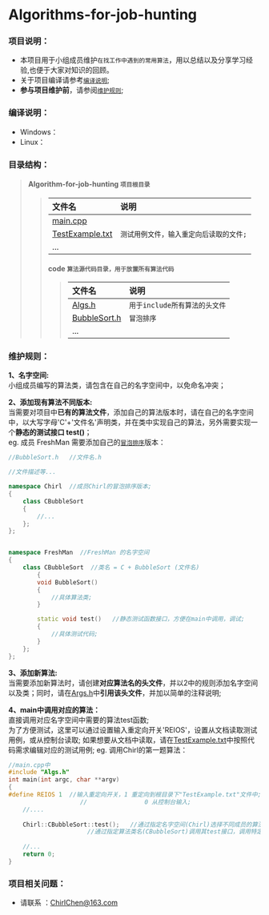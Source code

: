 # Algorithms-for-job-hunting

### 项目说明：
  - 本项目用于小组成员维护`在找工作中遇到的常用算法`，用以总结以及分享学习经验,也便于大家对知识的回顾。
  - 关于项目编译请参考[`编译说明`](#build "build");
  - **参与项目维护前**，请参阅[`维护规则`](#maintenance "maintenance");
       
### <a id="build"> 编译说明： </a>
  - Windows：
  - Linux：

### 目录结构：
> #### Algorithm-for-job-hunting  `项目根目录` 
>> | 文件名 | 说明 |
>> | :------| :----|
>> |[main.cpp](./main.cpp) | |
>> |[TestExample.txt](./TestExample.txt) |  `测试用例文件，输入重定向后读取的文件;`|
>> | ...| | 
>> #### code  `算法源代码目录，用于放置所有算法代码`
>>> | 文件名 | 说明 |
>>> | :------| :----|
>>> |[Algs.h](./code/Algs.h) |  `用于include所有算法的头文件`|
>>> |[BubbleSort.h](./code/BubbleSort.h) | `冒泡排序`|
>>> | ... | |
### <a id="maintenance"> 维护规则： </a>
**1、名字空间:** <br>
	小组成员编写的算法类，请包含在自己的名字空间中，以免命名冲突；

**2、添加现有算法不同版本:** <br>
	当需要对项目中**已有的算法文件**，添加自己的算法版本时，请在自己的名字空间中，以大写字母'C'+'文件名'声明类，并在类中实现自己的算法，另外需要实现一个**静态的测试接口 test()**；<br>
	eg. 成员 FreshMan 需要添加自己的[`冒泡排序`](./code/BubbleSort.h)版本：
```  C++
//BubbleSort.h   //文件名.h

//文件描述等...

namespace Chirl  //成员Chirl的冒泡排序版本;
{
	class CBubbleSort
	{
		//...	
	};
};


namespace FreshMan  //FreshMan 的名字空间
{
	class CBubbleSort  //类名 = C + BubbleSort (文件名) 
        {
		void BubbleSort()
		{
			//具体算法类;
		}

		static void test()   //静态测试函数接口，方便在main中调用，调试;
		{
			//具体测试代码;
		}
	};
};	

```

**3、添加新算法:** <br>
	当需要添加新算法时，请创建**对应算法名的头文件**，并以2中的规则添加名字空间以及类；同时，请在[Args.h](./code/Algs.h)中**引用该头文件**，并加以简单的注释说明;

**4、main中调用对应的算法：** <br>
	直接调用对应名字空间中需要的算法test函数;<br>
	为了方便测试，这里可以通过设置输入重定向开关'REIOS'，设置从文档读取测试用例，或从控制台读取;
	如果想要从文档中读取，请在[TestExample.txt](./TestExample.txt)中按照代码需求编辑对应的测试用例;
		eg. 调用Chirl的第一题算法：
``` C++
//main.cpp中
#include "Algs.h"
int main(int argc, char **argv)
{
#define REIOS 1  //输入重定向开关，1 重定向到根目录下"TestExample.txt"文件中;
                    //                0 从控制台输入;   
	//....
	
	Chirl::CBubbleSort::test();   //通过指定名字空间(Chirl)选择不同成员的算法;
				      //通过指定算法类名(CBubbleSort)调用其test接口，调用特定成员的该算法实现;
	
	//...
	return 0;
}
```

### 项目相关问题：
   - 请联系 ：ChirlChen@163.com
